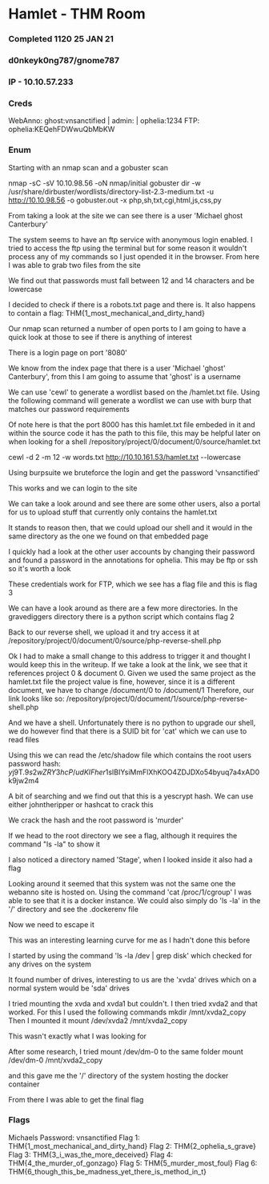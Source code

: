 # Hamlet - THM Room
### Completed 1120 25 JAN 21
### d0nkeyk0ng787/gnome787

### IP - 10.10.57.233

### Creds

WebAnno: ghost:vnsanctified | admin: | ophelia:1234
FTP: ophelia:KEQehFDWwuQbMbKW

### Enum

Starting with an nmap scan and a gobuster scan

nmap -sC -sV 10.10.98.56 -oN nmap/initial
gobuster dir -w /usr/share/dirbuster/wordlists/directory-list-2.3-medium.txt -u http://10.10.98.56 -o gobuster.out -x php,sh,txt,cgi,html,js,css,py

From taking a look at the site we can see there is a user 'Michael ghost Canterbury'

The system seems to have an ftp service with anonymous login enabled. I tried to access the ftp using the terminal but for some reason it wouldn't process any of my commands so I just opended it in the browser. From here I was able to grab two files from the site

We find out that passwords must fall between 12 and 14 characters and be lowercase

I decided to check if there is a robots.txt page and there is. It also happens to contain a flag: THM{1_most_mechanical_and_dirty_hand}

Our nmap scan returned a number of open ports to I am going to have a quick look at those to see if there is anything of interest

There is a login page on port '8080'

We know from the index page that there is a user 'Michael 'ghost' Canterbury', from this I am going to assume that 'ghost' is a username

We can use 'cewl' to generate a wordlist based on the /hamlet.txt file. Using the following command will generate a wordlist we can use with burp that matches our password requirements

Of note here is that the port 8000 has this hamlet.txt file embeded in it and within the source code it has the path to this file, this may be helpful later on when looking for a shell
/repository/project/0/document/0/source/hamlet.txt

cewl -d 2 -m 12 -w words.txt http://10.10.161.53/hamlet.txt --lowercase

Using burpsuite we bruteforce the login and get the password 'vnsanctified'

This works and we can login to the site

We can take a look around and see there are some other users, also a portal for us to upload stuff that currently only contains the hamlet.txt

It stands to reason then, that we could upload our shell and it would in the same directory as the one we found on that embedded page

I quickly had a look at the other user accounts by changing their password and found a password in the annotations for ophelia. This may be ftp or ssh so it's worth a look

These credentials work for FTP, which we see has a flag file and this is flag 3

We can have a look around as there are a few more directories. In the gravediggers directory there is a python script which contains flag 2

Back to our reverse shell, we upload it and try access it at /repository/project/0/document/0/source/php-reverse-shell.php

Ok I had to make a small change to this address to trigger it and thought I would keep this in the writeup. If we take a look at the link, we see that it references project 0 & document 0. Given we used the same project as the hamlet.txt file the project value is fine, however, since it is a different document, we have to change /document/0 to /document/1
Therefore, our link looks like so: /repository/project/0/document/1/source/php-reverse-shell.php

And we have a shell. Unfortunately there is no python to upgrade our shell, we do however find that there is a SUID bit for 'cat' which we can use to read files

Using this we can read the /etc/shadow file which contains the root users password hash: $y$j9T$.9s2wZRY3hcP/udKIFher1$sIBIYsiMmFlXhKOO4ZDJDXo54byuq7a4xAD0k9jw2m4

A bit of searching and we find out that this is a yescrypt hash. We can use either johntheripper or hashcat to crack this

We crack the hash and the root password is 'murder'

If we head to the root directory we see a flag, although it requires the command "ls -la" to show it

I also noticed a directory named 'Stage', when I looked inside it also had a flag
 
Looking around it seemed that this system was not the same one the webanno site is hosted on. Using the command 'cat /proc/1/cgroup' I was able to see that it is a docker instance. We could also simply do 'ls -la' in the '/' directory and see the .dockerenv file

Now we need to escape it

This was an interesting learning curve for me as I hadn't done this before

I started by using the command 'ls -la /dev | grep disk' which checked for any drives on the system

It found number of drives, interesting to us are the 'xvda' drives which on a normal system would be 'sda' drives

I tried mounting the xvda and xvda1 but couldn't. I then tried xvda2 and that worked. For this I used the following commands
mkdir /mnt/xvda2_copy
Then I mounted it
mount /dev/xvda2 /mnt/xvda2_copy

This wasn't exactly what I was looking for

After some research, I tried mount /dev/dm-0 to the same folder
mount /dev/dm-0 /mnt/xvda2_copy

and this gave me the '/' directory of the system hosting the docker container

From there I was able to get the final flag



### Flags

Michaels Password: vnsanctified
Flag 1: THM{1_most_mechanical_and_dirty_hand}
Flag 2: THM{2_ophelia_s_grave}
Flag 3: THM{3_i_was_the_more_deceived}
Flag 4: THM{4_the_murder_of_gonzago}
Flag 5: THM{5_murder_most_foul}
Flag 6: THM{6_though_this_be_madness_yet_there_is_method_in_t}
